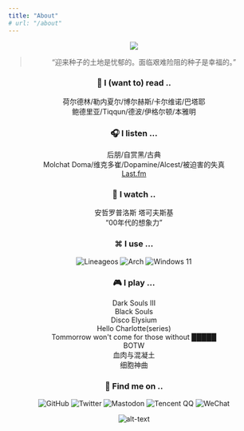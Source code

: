```yaml
---
title: "About"
# url: "/about"
---  
```

<div align="center">  

![](https://img.shields.io/badge/Made%20with-%E2%98%AD%E2%99%A1%E2%92%B6-ff44ff?style=for-the-badge&logo=love&logoColor=white)

> “迎来种子的土地是忧郁的。面临艰难险阻的种子是幸福的。”

### 📖 I (want to) read ..
荷尔德林/勒内夏尔/博尔赫斯/卡尔维诺/巴塔耶  
鲍德里亚/Tiqqun/德波/伊格尔顿/本雅明
### 🎧 I listen ...
后朋/自赏黑/古典  
Molchat Doma/维克多崔/Dopamine/Alcest/被迫害的失真  
[Last.fm](https://www.last.fm/zh/user/hydroakri)
### 🎥 I watch ..
安哲罗普洛斯 塔可夫斯基  
“00年代的想象力”

### ⌘  I use ...

![Lineageos](https://img.shields.io/badge/lineageos-167C80?style=for-the-badge&logo=lineageos&logoColor=white)
![Arch](https://img.shields.io/badge/Arch%20Linux-1793D1?logo=arch-linux&logoColor=fff&style=for-the-badge)
![Windows 11](https://img.shields.io/badge/Windows%2011-%230079d5.svg?style=for-the-badge&logo=Windows%2011&logoColor=white)

### 🎮 I play ...
 Dark Souls III  
 Black Souls  
 Disco Elysium  
 Hello Charlotte(series)  
 Tommorrow won't come for those without █████  
 BOTW  
 血肉与混凝土  
 细胞神曲  

### 📱 Find me on ..
![GitHub](https://img.shields.io/badge/github-%23121011.svg?style=for-the-badge&logo=github&logoColor=white)
![Twitter](https://img.shields.io/badge/Twitter-%231DA1F2.svg?style=for-the-badge&logo=Twitter&logoColor=white)
![Mastodon](https://img.shields.io/badge/-MASTODON-%232B90D9?style=for-the-badge&logo=mastodon&logoColor=white)
![Tencent QQ](https://img.shields.io/badge/Tencent%23QQ-%2312B7F5?style=for-the-badge&logo=tencentqq&logoColor=white)
![WeChat](https://img.shields.io/badge/WeChat-07C160?style=for-the-badge&logo=wechat&logoColor=white)

![alt-text](/11.png)

<!-- <div align="center">   -->
<!-- <div style="display:flex;justify-content:center;margin-left:20px;"> -->
<!-- <img src="https://img.shields.io/badge/lineageos-167C80?style=for-the-badge&logo=lineageos&logoColor=white" width="auto" /> -->
<!-- <img src="https://img.shields.io/badge/Arch_Linux-1793D1?style=for-the-badge&logo=arch-linux&logoColor=white" width="auto" /> -->
<!-- <img src="https://img.shields.io/badge/Windows-0078D6?style=for-the-badge&logo=windows&logoColor=white" width="auto" /> -->
<!-- </div> -->
